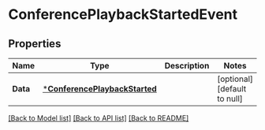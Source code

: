 # ConferencePlaybackStartedEvent

## Properties
Name | Type | Description | Notes
------------ | ------------- | ------------- | -------------
**Data** | [***ConferencePlaybackStarted**](ConferencePlaybackStarted.md) |  | [optional] [default to null]

[[Back to Model list]](../README.md#documentation-for-models) [[Back to API list]](../README.md#documentation-for-api-endpoints) [[Back to README]](../README.md)

